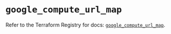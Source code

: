 # `google_compute_url_map`

Refer to the Terraform Registry for docs: [`google_compute_url_map`](https://registry.terraform.io/providers/hashicorp/google/5.15.0/docs/resources/compute_url_map).
